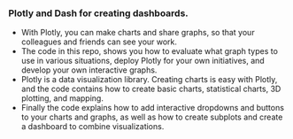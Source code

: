 ### Plotly and Dash for creating dashboards.

- With Plotly, you can make charts and share graphs, so that your colleagues and friends can see your work.
- The code in this repo, shows you how to evaluate what graph types to use in various situations, deploy Plotly for your own initiatives, and develop your own interactive graphs.
- Plotly is a data visualization library. Creating charts is easy with Plotly, and the code contains how to create basic charts, statistical charts, 3D plotting, and mapping.
- Finally the code explains how to add interactive dropdowns and buttons to your charts and graphs, as well as how to create subplots and create a dashboard to combine visualizations.
